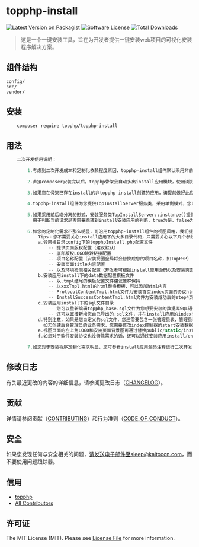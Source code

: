 # topphp-install

[![Latest Version on Packagist][ico-version]][link-packagist]
[![Software License][ico-license]](LICENSE.md)
[![Total Downloads][ico-downloads]][link-downloads]

>这是一个一键安装工具，旨在为开发者提供一键安装web项目的可视化安装程序解决方案。

## 组件结构


```
config/     
src/     
vendor/
```


## 安装

``` bash
    composer require topphp/topphp-install
```

## 用法

```php
    二次开发使用说明：
        
        1.考虑到二次开发成本和定制化依赖程度原因，topphp-install组件默认采用非前后端分离形式开发（think-view视图形式）。
        
        2.直接composer安装完以后，topphp骨架会自动多出install应用模块，使用浏览器访问任何应用，系统都会直接先跳转到安装程序应用。
        
        3.如果您在骨架已存在install的非topphp-install创建的应用，请提前做好此应用前后端文件的备份，安装会覆盖此应用（包含public/static/install）。
        
        4.topphp-install组件为您提供TopInstallServer服务类，采用单例模式，您可以直接静态实例化TopInstallServer::instance();
        
        5.如果采用前后端分离的形式，安装服务类TopInstallServer::instance()提供installRedirectState()方法，
          用于判断当前请求是否需要跳转到install安装应用的判断，true为是，false为否，开发者需要根据此方法自行实现分离式跳转。
        
        6.如您的定制化需求不那么明显，可沿用topphp-install组件的视图风格，我们提供配置参数定制化解决方案：
            Tips：您不需要关心install应用下的太多目录代码，只需要关心以下几个参数配置文件，和视图&静态文件
            a.骨架根目录config下的topphpInstall.php配置文件
                -- 提供页面版权配置（建议默认）
                -- 底部版权LOGO跳转链接配置
                -- 项目名称配置（安装视图全局将会替换成您的项目名称，如TopPHP）
                -- 安装页面title内容配置
                -- 以及环境检测相关配置（开发者可根据install应用源码以及安装页面展示结合自己的项目需求进行动态配置）
            b.安装应用install下的data数据配置模板文件
                -- 以.tmpl结尾的模板配置文件建议原样保持
                -- 以xxxTmpl.html的html替换模板，可以添加html内容
                -- ProtocolContentTmpl.html文件为安装首页index页面的协议html内容，您可自定义软件安装协议（此文件一旦不为空，step4页面内容将会以此html内容渲染）
                -- InstallSuccessContentTmpl.html文件为安装成功后的step4页面html内容（此文件一旦不为空，step4页面内容将会以此html内容渲染）
            c.安装应用install下的sql文件目录
                -- 您可以重新编辑topphp_base.sql文件为您想要安装的数据库SQL语句
                -- 还可以直接新增您自己导出的.sql文件，并在install应用的index控制器initialize构造方法中将topphp_base.sql改为您要安装的.sql文件名，安装程序将自动安装该sql文件
            d.特别注意，如果是您自定义的sql文件，您还需要包含一张管理员表，管理员表必须包含字段 admin_name|password|is_super_admin|create_time|update_time
              如无创建后台管理员的业务需求，您需要修改index控制器的start安装数据库方法，将安装超级管理员的业务代码注释掉
            e.视图页面的左上角LOGO和安装页面背景图可通过替换public/static/install/images中对应的图片进行实现
            f.如您对于软件安装协议也没特殊需求的话，还可以通过安装应用install/enum枚举类，直接沿用topphp的安装协议风格配置【协议内容配置】
              
        7.如您对于安装程序定制化需求明显，您可参看install应用源码注释进行二次开发，组件安装服务类TopInstallServer提供定制化技术支持     
```

## 修改日志

有关最近更改的内容的详细信息，请参阅更改日志（[CHANGELOG](CHANGELOG.md)）。


## 贡献

详情请参阅贡献（[CONTRIBUTING](CONTRIBUTING.md)）和行为准则（[CODE_OF_CONDUCT](CODE_OF_CONDUCT.md)）。


## 安全

如果您发现任何与安全相关的问题，请发送电子邮件至sleep@kaitoocn.com，而不要使用问题跟踪器。

## 信用

- [topphp][link-author]
- [All Contributors][link-contributors]

## 许可证

The MIT License (MIT). Please see [License File](LICENSE.md) for more information.

[ico-version]: https://img.shields.io/packagist/v/topphp/component-builder.svg?style=flat-square
[ico-license]: https://img.shields.io/badge/license-MIT-brightgreen.svg?style=flat-square
[ico-travis]: https://img.shields.io/travis/topphp/component-builder/master.svg?style=flat-square
[ico-scrutinizer]: https://img.shields.io/scrutinizer/coverage/g/topphp/component-builder.svg?style=flat-square
[ico-code-quality]: https://img.shields.io/scrutinizer/g/topphp/component-builder.svg?style=flat-square
[ico-downloads]: https://img.shields.io/packagist/dt/topphp/component-builder.svg?style=flat-square

[link-packagist]: https://packagist.org/packages/topphp/component-builder
[link-travis]: https://travis-ci.org/topphp/component-builder
[link-scrutinizer]: https://scrutinizer-ci.com/g/topphp/component-builder/code-structure
[link-code-quality]: https://scrutinizer-ci.com/g/topphp/component-builder
[link-downloads]: https://packagist.org/packages/topphp/component-builder
[link-author]: https://github.com/topphp
[link-contributors]: ../../contributors

